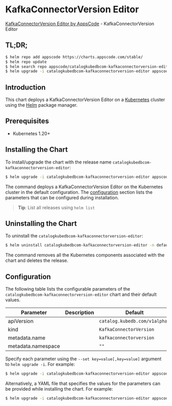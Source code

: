 # KafkaConnectorVersion Editor

[KafkaConnectorVersion Editor by AppsCode](https://appscode.com) - KafkaConnectorVersion Editor

## TL;DR;

```bash
$ helm repo add appscode https://charts.appscode.com/stable/
$ helm repo update
$ helm search repo appscode/catalogkubedbcom-kafkaconnectorversion-editor --version=v0.16.0
$ helm upgrade -i catalogkubedbcom-kafkaconnectorversion-editor appscode/catalogkubedbcom-kafkaconnectorversion-editor -n default --create-namespace --version=v0.16.0
```

## Introduction

This chart deploys a KafkaConnectorVersion Editor on a [Kubernetes](http://kubernetes.io) cluster using the [Helm](https://helm.sh) package manager.

## Prerequisites

- Kubernetes 1.20+

## Installing the Chart

To install/upgrade the chart with the release name `catalogkubedbcom-kafkaconnectorversion-editor`:

```bash
$ helm upgrade -i catalogkubedbcom-kafkaconnectorversion-editor appscode/catalogkubedbcom-kafkaconnectorversion-editor -n default --create-namespace --version=v0.16.0
```

The command deploys a KafkaConnectorVersion Editor on the Kubernetes cluster in the default configuration. The [configuration](#configuration) section lists the parameters that can be configured during installation.

> **Tip**: List all releases using `helm list`

## Uninstalling the Chart

To uninstall the `catalogkubedbcom-kafkaconnectorversion-editor`:

```bash
$ helm uninstall catalogkubedbcom-kafkaconnectorversion-editor -n default
```

The command removes all the Kubernetes components associated with the chart and deletes the release.

## Configuration

The following table lists the configurable parameters of the `catalogkubedbcom-kafkaconnectorversion-editor` chart and their default values.

|     Parameter      | Description |                 Default                  |
|--------------------|-------------|------------------------------------------|
| apiVersion         |             | <code>catalog.kubedb.com/v1alpha1</code> |
| kind               |             | <code>KafkaConnectorVersion</code>       |
| metadata.name      |             | <code>kafkaconnectorversion</code>       |
| metadata.namespace |             | <code>""</code>                          |


Specify each parameter using the `--set key=value[,key=value]` argument to `helm upgrade -i`. For example:

```bash
$ helm upgrade -i catalogkubedbcom-kafkaconnectorversion-editor appscode/catalogkubedbcom-kafkaconnectorversion-editor -n default --create-namespace --version=v0.16.0 --set apiVersion=catalog.kubedb.com/v1alpha1
```

Alternatively, a YAML file that specifies the values for the parameters can be provided while
installing the chart. For example:

```bash
$ helm upgrade -i catalogkubedbcom-kafkaconnectorversion-editor appscode/catalogkubedbcom-kafkaconnectorversion-editor -n default --create-namespace --version=v0.16.0 --values values.yaml
```

